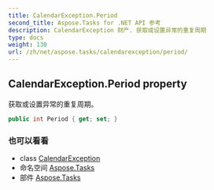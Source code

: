 ```yaml
---
title: CalendarException.Period
second_title: Aspose.Tasks for .NET API 参考
description: CalendarException 财产. 获取或设置异常的重复周期
type: docs
weight: 130
url: /zh/net/aspose.tasks/calendarexception/period/
---
```

## CalendarException.Period property

获取或设置异常的重复周期。

```csharp
public int Period { get; set; }
```

### 也可以看看

* class [CalendarException](../)
* 命名空间 [Aspose.Tasks](../../calendarexception/)
* 部件 [Aspose.Tasks](../../../)


